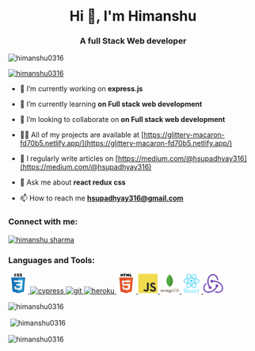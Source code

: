 <h1 align="center">Hi 👋, I'm Himanshu</h1>
<h3 align="center">A full Stack Web developer</h3>

<p align="left"> <img src="https://komarev.com/ghpvc/?username=himanshu0316&label=Profile%20views&color=0e75b6&style=flat" alt="himanshu0316" /> </p>

<p align="left"> <a href="https://github.com/ryo-ma/github-profile-trophy"><img src="https://github-profile-trophy.vercel.app/?username=himanshu0316" alt="himanshu0316" /></a> </p>

- 🔭 I’m currently working on **express.js**

- 🌱 I’m currently learning **on Full stack web development**

- 👯 I’m looking to collaborate on **on Full stack web development**

- 👨‍💻 All of my projects are available at [https://glittery-macaron-fd70b5.netlify.app/](https://glittery-macaron-fd70b5.netlify.app/)

- 📝 I regularly write articles on [https://medium.com/@hsupadhyay316](https://medium.com/@hsupadhyay316)

- 💬 Ask me about **react redux css**

- 📫 How to reach me **hsupadhyay316@gmail.com**

<h3 align="left">Connect with me:</h3>
<p align="left">
<a href="https://linkedin.com/in/himanshu sharma" target="blank"><img align="center" src="https://raw.githubusercontent.com/rahuldkjain/github-profile-readme-generator/master/src/images/icons/Social/linked-in-alt.svg" alt="himanshu sharma" height="30" width="40" /></a>
</p>

<h3 align="left">Languages and Tools:</h3>
<p align="left"> <a href="https://www.w3schools.com/css/" target="_blank" rel="noreferrer"> <img src="https://raw.githubusercontent.com/devicons/devicon/master/icons/css3/css3-original-wordmark.svg" alt="css3" width="40" height="40"/> </a> <a href="https://www.cypress.io" target="_blank" rel="noreferrer"> <img src="https://raw.githubusercontent.com/simple-icons/simple-icons/6e46ec1fc23b60c8fd0d2f2ff46db82e16dbd75f/icons/cypress.svg" alt="cypress" width="40" height="40"/> </a> <a href="https://git-scm.com/" target="_blank" rel="noreferrer"> <img src="https://www.vectorlogo.zone/logos/git-scm/git-scm-icon.svg" alt="git" width="40" height="40"/> </a> <a href="https://heroku.com" target="_blank" rel="noreferrer"> <img src="https://www.vectorlogo.zone/logos/heroku/heroku-icon.svg" alt="heroku" width="40" height="40"/> </a> <a href="https://www.w3.org/html/" target="_blank" rel="noreferrer"> <img src="https://raw.githubusercontent.com/devicons/devicon/master/icons/html5/html5-original-wordmark.svg" alt="html5" width="40" height="40"/> </a> <a href="https://developer.mozilla.org/en-US/docs/Web/JavaScript" target="_blank" rel="noreferrer"> <img src="https://raw.githubusercontent.com/devicons/devicon/master/icons/javascript/javascript-original.svg" alt="javascript" width="40" height="40"/> </a> <a href="https://www.mongodb.com/" target="_blank" rel="noreferrer"> <img src="https://raw.githubusercontent.com/devicons/devicon/master/icons/mongodb/mongodb-original-wordmark.svg" alt="mongodb" width="40" height="40"/> </a> <a href="https://reactjs.org/" target="_blank" rel="noreferrer"> <img src="https://raw.githubusercontent.com/devicons/devicon/master/icons/react/react-original-wordmark.svg" alt="react" width="40" height="40"/> </a> <a href="https://redux.js.org" target="_blank" rel="noreferrer"> <img src="https://raw.githubusercontent.com/devicons/devicon/master/icons/redux/redux-original.svg" alt="redux" width="40" height="40"/> </a> </p>

<p><img align="center" margin-top:10px src="https://github-readme-stats.vercel.app/api/top-langs?username=himanshu0316&show_icons=true&locale=en&layout=compact" alt="himanshu0316" /></p>

<p>&nbsp;<img align="center" margin-top:10px src="https://github-readme-stats.vercel.app/api?username=himanshu0316&show_icons=true&locale=en" alt="himanshu0316" /></p>

<p><img align="center" margin-top:10px src="https://github-readme-streak-stats.herokuapp.com/?user=himanshu0316&" alt="himanshu0316" /></p>
